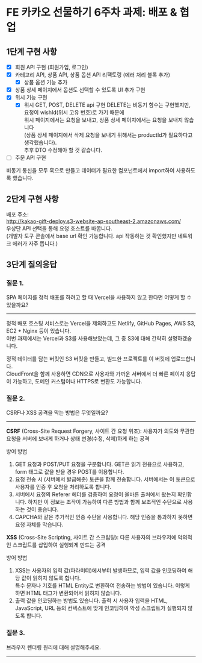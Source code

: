 # FE 카카오 선물하기 6주차 과제: 배포 & 협업

## 1단계 구현 사항

- [x] 회원 API 구현 (회원가입, 로그인)
- [x] 카테고리 API, 상품 API, 상품 옵션 API 리팩토링 (에러 처리 블록 추가)
  - [x] 상품 옵션 기능 추가
- [x] 상품 상세 페이지에서 옵션도 선택할 수 있도록 UI 추가 구현
- [x] 위시 기능 구현
  - [x] 위시 GET, POST, DELETE api 구현
        DELETE는 비동기 함수는 구현했지만, 요청이 wishId(위시 고유 번호)로 가기 때문에  
         위시 페이지에서는 요청을 보내고, 상품 상세 페이지에서는 요청을 보내지 않습니다  
         (상품 상세 페이지에서 삭제 요청을 보내기 위해서는 productId가 필요하다고 생각했습니다).  
         추후 DTO 수정해야 할 것 같습니다.
- [ ] 주문 API 구현

비동기 통신을 모두 훅으로 만들고 데이터가 필요한 컴포넌트에서 import하여 사용하도록 했습니다.

## 2단계 구현 사항

배포 주소:  
http://kakao-gift-deploy.s3-website-ap-southeast-2.amazonaws.com/  
우상단 API 선택을 통해 요청 호스트를 바꿉니다.  
(개발자 도구 콘솔에서 base url 확인 가능합니다. api 작동하는 것 확인했지만 네트워크 에러가 자주 뜹니다.)

## 3단계 질의응답

### 질문 1.

SPA 페이지를 정적 배포를 하려고 할 때 Vercel을 사용하지 않고 한다면 어떻게 할 수 있을까요?

---

정적 배포 호스팅 서비스로는 Vercel을 제외하고도 Netlify, GitHub Pages, AWS S3, EC2 + Nginx 등이 있습니다.  
이번 과제에서는 Vercel과 S3를 사용해보았는데, 그 중 S3에 대해 간략히 설명하겠습니다.

정적 데이터를 담는 버킷인 S3 버킷을 만들고, 빌드한 프로젝트를 이 버킷에 업로드합니다.  
CloudFront을 함께 사용하면 CDN으로 사용자와 가까운 서버에서 더 빠른 페이지 응답이 가능하고, 도메인 커스텀이나 HTTPS로 변환도 가능합니다.

### 질문 2.

CSRF나 XSS 공격을 막는 방법은 무엇일까요?

---

**CSRF** (Cross-Site Request Forgery, 사이트 간 요청 위조): 사용자가 의도와 무관한 요청을 서버에 보내게 하거나 상태 변경(수정, 삭제)하게 하는 공격

방어 방법

1. GET 요청과 POST/PUT 요청을 구분합니다. GET은 읽기 전용으로 사용하고, form 태그로 값을 받을 경우 POST를 이용합니다.
2. 요청 전송 시 (서버에서 발급해준) 토큰을 함께 전송합니다. 서버에서는 이 토큰으로 사용자를 인증 후 요청을 처리하도록 합니다.
3. 서버에서 요청의 Referer 헤더를 검증하여 요청이 올바른 출처에서 왔는지 확인합니다. 하지만 이 정보는 조작이 가능하여 다른 방법과 함께 보조적인 수단으로 사용하는 것이 좋습니다.
4. CAPCHA와 같은 추가적인 인증 수단을 사용합니다. 해당 인증을 통과하지 못하면 요청 자체를 막습니다.

**XSS** (Cross-Site Scripting, 사이트 간 스크립팅): 다른 사용자의 브라우저에 악의적인 스크립트를 삽입하여 실행되게 만드는 공격

방어 방법

1. XSS는 사용자의 입력 값(파라미터)에서부터 발생하므로, 입력 값을 인코딩하여 해당 값이 읽히지 않도록 합니다.  
   특수 문자나 기호를 HTML Entity로 변환하여 전송하는 방법이 있습니다. 이렇게 하면 HTML 태그가 변환되어서 읽히지 않습니다.
2. 출력 값을 인코딩하는 방법도 있습니다. 출력 시 사용자 입력을 HTML, JavaScript, URL 등의 컨텍스트에 맞게 인코딩하여 악성 스크립트가 실행되지 않도록 합니다.

### 질문 3.

브라우저 렌더링 원리에 대해 설명해주세요.

---
